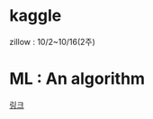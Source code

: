 # kaggle
zillow : 10/2~10/16(2주)  

# ML : An algorithm 
[링크](https://github.com/tback/MLBook_source)
